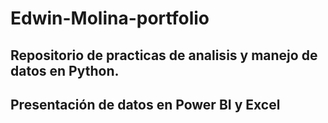 # Edwin-Molina-portfolio
## Repositorio de practicas de analisis y manejo de datos en Python. 
## Presentación de datos en Power BI y Excel
